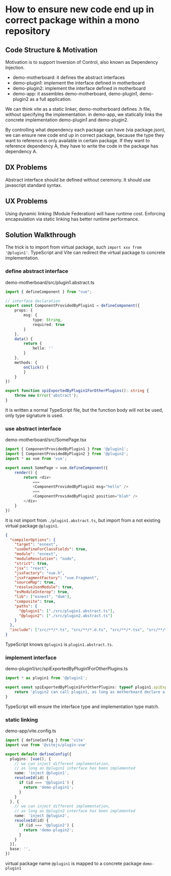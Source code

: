 # How to ensure new code end up in correct package within a mono repository

## Code Structure & Motivation

Motivation is to support Inversion of Control, also known as Dependency Injection.

* demo-motherboard: it defines the abstract interfaces
* demo-plugin1: implement the interface defined in motherboard
* demo-plugin2: implement the interface defined in motherboard
* demo-app: it assembles demo-motherboard, demo-plugin1, demo-plugin2 as a full application.

We can think vite as a static linker, demo-motherboard defines .h file, without specifying the implementation. in demo-app, we statically links the concrete implementation demo-plugin1 and demo-plugin2.

By controlling what dependency each package can have (via package.json), we can ensure new code end up in correct package, because the type they want to reference is only available in certain package. If they want to reference dependency A, they have to write the code in the package has dependency A.

## DX Problems

Abstract interface should be defined without ceremony. It should use javascript standard syntax. 

## UX Problems

Using dynamic linking (Module Federation) will have runtime cost. Enforcing encapsulation via static linking has better runtime performance.

## Solution Walkthrough

The trick is to import from virtual package, such `import xxx from '@plugin1'`. TypeScript and Vite can redirect the virtual package to concrete implementation.

### define abstract interface

demo-motherboard/src/plugin1.abstract.ts

```ts
import { defineComponent } from "vue";

// interface declaration
export const ComponentProvidedByPlugin1 = defineComponent({
    props: {
        msg: {
            type: String,
            required: true
        }
    },
    data() {
        return {
            hello: ''
        }
    },
    methods: {
        onClick() {
        }
    }
})

export function spiExportedByPlugin1ForOtherPlugins(): string {
    throw new Error('abstract');
}
```

It is written a normal TypeScript file, but the function body will not be used, only type signature is used.

### use abstract interface

demo-motherboard/src/SomePage.tsx

```ts
import { ComponentProvidedByPlugin1 } from '@plugin1';
import { ComponentProvidedByPlugin2 } from '@plugin2';
import * as vue from 'vue';

export const SomePage = vue.defineComponent({
    render() {
        return <div>
            ===
            <ComponentProvidedByPlugin1 msg="hello" />
            ===
            <ComponentProvidedByPlugin2 position="blah" />
        </div>
    }
})
```

It is not import from `./plugin1.abstract.ts`, but import from a not existing virtual package `@plugin1`. 

```json
{
  "compilerOptions": {
    "target": "esnext",
    "useDefineForClassFields": true,
    "module": "esnext",
    "moduleResolution": "node",
    "strict": true,
    "jsx": "react",
    "jsxFactory": "vue.h",
    "jsxFragmentFactory": "vue.Fragment",
    "sourceMap": true,
    "resolveJsonModule": true,
    "esModuleInterop": true,
    "lib": ["esnext", "dom"],
    "composite": true,
    "paths": {
      "@plugin1": ["./src/plugin1.abstract.ts"],
      "@plugin2": ["./src/plugin2.abstract.ts"]
    }
  },
  "include": ["src/**/*.ts", "src/**/*.d.ts", "src/**/*.tsx", "src/**/*.vue", "ext/**/*.d.ts"]
}
```

TypeScript knows `@plugin1` is `plugin1.abstract.ts`.

### implement interface

demo-plugin1/src/spiExportedByPlugin1ForOtherPlugins.ts

```ts
import * as plugin1 from '@plugin1';

export const spiExportedByPlugin1ForOtherPlugins: typeof plugin1.spiExportedByPlugin1ForOtherPlugins = () => {
    return 'plugin2 can call plugin1, as long as motherboard declare a spi'
}
```

TypeScript will ensure the interface type and implementation type match.

### static linking

demo-app/vite.config.ts

```ts
import { defineConfig } from 'vite'
import vue from '@vitejs/plugin-vue'

export default defineConfig({
  plugins: [vue(), {
    // we can inject different implementation, 
    // as long as @plugin1 interface has been implemented
    name: 'inject @plugin1',
    resolveId(id) {
      if (id === '@plugin1') {
        return 'demo-plugin1';
      }
    }
  }, {
    // we can inject different implementation, 
    // as long as @plugin2 interface has been implemented
    name: 'inject @plugin2',
    resolveId(id) {
      if (id === '@plugin2') {
        return 'demo-plugin2';
      }
    }
  }],
  base: '',
})
```

virtual package name `@plugin1` is mapped to a concrete package `demo-plugin1`